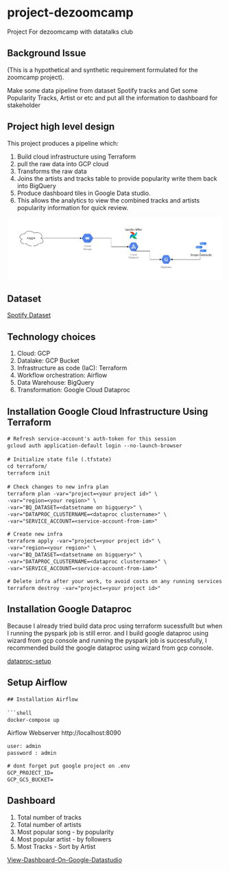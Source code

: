 # project-dezoomcamp
Project For dezoomcamp with datatalks club


## Background Issue 
(This is a hypothetical and synthetic requirement formulated for the zoomcamp project).

Make some data pipeline from dataset Spotify tracks and Get some Popularity Tracks, Artist or etc and put all the information to dashboard for stakeholder 

## Project high level design
This project produces a pipeline which:

1. Build cloud infrastructure using Terraform 
2. pull the raw data into GCP cloud
3. Transforms the raw data 
4. Joins the artists and tracks table to provide popularity write them back into BigQuery
5. Produce dashboard tiles in Google Data studio.
6. This allows the analytics to view the combined tracks and artists popularity information for quick review.

![dataflow](https://github.com/febridev/project-dezoomcamp/blob/main/screenshoot/flow_project_de_zoomcamp.jpg)

## Dataset
[Spotify Dataset](https://www.kaggle.com/yamaerenay/spotify-dataset-19212020-600k-tracks?select=tracks.csv)

## Technology choices
1. Cloud: GCP
2. Datalake: GCP Bucket
3. Infrastructure as code (IaC): Terraform 
4. Workflow orchestration: Airflow 
5. Data Warehouse: BigQuery 
6. Transformation: Google Cloud Dataproc

## Installation Google Cloud Infrastructure Using Terraform

```shell
# Refresh service-account's auth-token for this session
gcloud auth application-default login --no-launch-browser

# Initialize state file (.tfstate)
cd terraform/
terraform init

# Check changes to new infra plan
terraform plan -var="project=<your project id>" \
-var="region=<your region>" \
-var="BQ_DATASET=<datsetname on bigquery>" \
-var="DATAPROC_CLUSTERNAME=<dataproc clustername>" \
-var="SERVICE_ACCOUNT=<service-account-from-iam>"
```

```shell
# Create new infra
terraform apply -var="project=<your project id>" \
-var="region=<your region>" \
-var="BQ_DATASET=<datsetname on bigquery>" \
-var="DATAPROC_CLUSTERNAME=<dataproc clustername>" \
-var="SERVICE_ACCOUNT=<service-account-from-iam>"

```

```shell
# Delete infra after your work, to avoid costs on any running services
terraform destroy -var="project=<your project id>" 
```
## Installation Google Dataproc
Because I already tried build data proc using terraform sucessfullt but when I running the pyspark job is still error. and I build google dataproc using wizard from gcp console and running the pyspark job is successfully, I recommended build the google dataproc using wizard from gcp console.

[dataproc-setup](https://github.com/febridev/project-dezoomcamp/blob/main/setup-gcp-dataproc.md)


## Setup Airflow
```
## Installation Airflow

```shell
docker-compose up 
```

Airflow Webserver
http://localhost:8090

```shell
user: admin
password : admin
```
```shell
# dont forget put google project on .env
GCP_PROJECT_ID=
GCP_GCS_BUCKET=

```

## Dashboard
1. Total number of tracks
2. Total number of artists
3. Most popular song - by popularity
4. Most popular artist - by followers
5. Most Tracks - Sort by Artist

[View-Dashboard-On-Google-Datastudio](https://datastudio.google.com/reporting/3b420fb6-8e7e-4d0d-bbc0-355443375723)